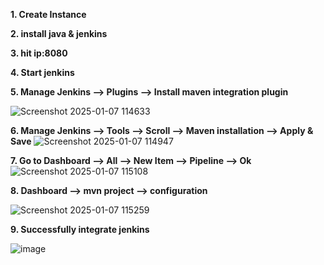 **1. Create Instance**

**2. install java & jenkins**

**3. hit ip:8080**

**4. Start jenkins**

**5. Manage Jenkins --> Plugins --> Install maven integration plugin**

![Screenshot 2025-01-07 114633](https://github.com/user-attachments/assets/9898c9b9-573c-4711-92eb-876da5b9198e)
 
**6. Manage Jenkins --> Tools --> Scroll --> Maven installation --> Apply & Save**
![Screenshot 2025-01-07 114947](https://github.com/user-attachments/assets/f1e5a1ba-bd04-43a9-ac39-1b96cacd72c9)

**7. Go to Dashboard --> All --> New Item --> Pipeline --> Ok**
![Screenshot 2025-01-07 115108](https://github.com/user-attachments/assets/9cf1d204-4958-4db1-821f-29778cfb9b61)


**8. Dashboard --> mvn project --> configuration**

![Screenshot 2025-01-07 115259](https://github.com/user-attachments/assets/e4a466e6-60f6-4558-be5b-42b1a5066609)

**9. Successfully integrate jenkins**

![image](https://github.com/user-attachments/assets/5ff5ee49-7126-4a3d-86de-e5e2e79e7117)
